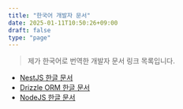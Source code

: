 ```yaml
---
title: "한국어 개발자 문서"
date: 2025-01-11T10:50:26+09:00
draft: false
type: "page"
---
```


> 제가 한국어로 번역한 개발자 문서 링크 목록입니다.

- [NestJS 한글 문서](https://nestjs.burt.pe.kr)
- [Drizzle ORM 한글 문서](https://drizzle-orm.burt.pe.kr/)
- [NodeJS 한글 문서](https://github.com/skyfe79/nodejs-ko-docs)